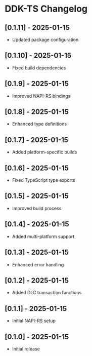 # DDK-TS Changelog

## [0.1.11] - 2025-01-15
- Updated package configuration

## [0.1.10] - 2025-01-15
- Fixed build dependencies

## [0.1.9] - 2025-01-15
- Improved NAPI-RS bindings

## [0.1.8] - 2025-01-15
- Enhanced type definitions

## [0.1.7] - 2025-01-15
- Added platform-specific builds

## [0.1.6] - 2025-01-15
- Fixed TypeScript type exports

## [0.1.5] - 2025-01-15
- Improved build process

## [0.1.4] - 2025-01-15
- Added multi-platform support

## [0.1.3] - 2025-01-15
- Enhanced error handling

## [0.1.2] - 2025-01-15
- Added DLC transaction functions

## [0.1.1] - 2025-01-15
- Initial NAPI-RS setup

## [0.1.0] - 2025-01-15
- Initial release